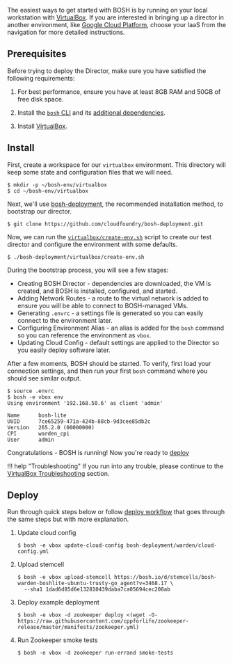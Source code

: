 The easiest ways to get started with BOSH is by running on your local workstation with [VirtualBox](https://www.virtualbox.org/). If you are interested in bringing up a director in another environment, like [Google Cloud Platform](https://cloud.google.com/), choose your IaaS from the navigation for more detailed instructions.


## Prerequisites

Before trying to deploy the Director, make sure you have satisfied the following requirements:

1. For best performance, ensure you have at least 8GB RAM and 50GB of free disk space.

1. Install the [`bosh` CLI](cli-v2-install.md) and its [additional dependencies](cli-v2-install.md#additional-dependencies).

1. Install [VirtualBox](https://www.virtualbox.org/wiki/Downloads).


## Install

First, create a workspace for our `virtualbox` environment. This directory will keep some state and configuration files that we will need.

```shell
$ mkdir -p ~/bosh-env/virtualbox
$ cd ~/bosh-env/virtualbox
```

Next, we'll use [bosh-deployment](https://github.com/cloudfoundry/bosh-deployment), the recommended installation method, to bootstrap our director.

```shell
$ git clone https://github.com/cloudfoundry/bosh-deployment.git
```

Now, we can run the [`virtualbox/create-env.sh`](https://github.com/cloudfoundry/bosh-deployment/blob/master/virtualbox/create-env.sh) script to create our test director and configure the environment with some defaults.

```shell
$ ./bosh-deployment/virtualbox/create-env.sh
```

During the bootstrap process, you will see a few stages:

 * Creating BOSH Director - dependencies are downloaded, the VM is created, and BOSH is installed, configured, and started.
 * Adding Network Routes - a route to the virtual network is added to ensure you will be able to connect to BOSH-managed VMs.
 * Generating `.envrc` - a settings file is generated so you can easily connect to the environment later.
 * Configuring Environment Alias - an alias is added for the `bosh` command so you can reference the environment as `vbox`.
 * Updating Cloud Config - default settings are applied to the Director so you easily deploy software later.

After a few moments, BOSH should be started. To verify, first load your connection settings, and then run your first `bosh` command where you should see similar output.

```shell
$ source .envrc
$ bosh -e vbox env
Using environment '192.168.50.6' as client 'admin'

Name      bosh-lite
UUID      7ce65259-471a-424b-88cb-9d3cee85db2c
Version   265.2.0 (00000000)
CPI       warden_cpi
User      admin
```

Congratulations - BOSH is running! Now you're ready to [deploy](#deploy)

!!! help "Troubleshooting"
    If you run into any trouble, please continue to the [VirtualBox Troubleshooting](bosh-lite.md) section.


## Deploy

Run through quick steps below or follow [deploy workflow](basic-workflow.md) that goes through the same steps but with more explanation.

1. Update cloud config

    ```shell
    $ bosh -e vbox update-cloud-config bosh-deployment/warden/cloud-config.yml
    ```

1. Upload stemcell

    ```shell
    $ bosh -e vbox upload-stemcell https://bosh.io/d/stemcells/bosh-warden-boshlite-ubuntu-trusty-go_agent?v=3468.17 \
      --sha1 1dad6d85d6e132810439daba7ca05694cec208ab
    ```

1. Deploy example deployment

    ```shell
    $ bosh -e vbox -d zookeeper deploy <(wget -O- https://raw.githubusercontent.com/cppforlife/zookeeper-release/master/manifests/zookeeper.yml)
    ```

1. Run Zookeeper smoke tests

    ```shell
    $ bosh -e vbox -d zookeeper run-errand smoke-tests
    ```
